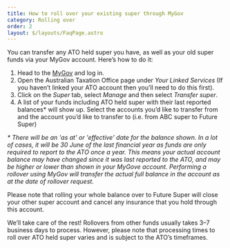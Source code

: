 ```yaml
---
title: How to roll over your existing super through MyGov
category: Rolling over
order: 2
layout: $/layouts/FaqPage.astro
---
```

You can transfer any ATO held super you have, as well as your old super funds via your MyGov account. Here’s how to do it:

1. Head to the [MyGov](https://my.gov.au/LoginServices/main/login) and log in.
2. Open the Australian Taxation Office page under *Your Linked Services* (If you haven’t linked your ATO account then you’ll need to do this first). 
3. Click on the *Super* tab, select *Manage* and then select *Transfer super*.
4. A list of your funds including ATO held super with their last reported balances* will show up. Select the accounts you’d like to transfer from and the account you’d like to transfer to (i.e. from ABC super to Future Super)

*\* There will be an 'as at' or 'effective' date for the balance shown. In a lot of cases, it will be 30 June of the last financial year as funds are only required to report to the ATO once a year. This means your actual account balance may have changed since it was last reported to the ATO, and may be higher or lower than shown in your MyGove account. Performing a rollover using MyGov will transfer the actual full balance in the account as at the date of rollover request.*

Please note that rolling your whole balance over to Future Super will close your other super account and cancel any insurance that you hold through this account.

We’ll take care of the rest! Rollovers from other funds usually takes 3–7 business days to process. However, please note that processing times to roll over ATO held super varies and is subject to the ATO’s timeframes.